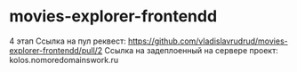 # movies-explorer-frontendd
4 этап
Ссылка на пул реквест:
https://github.com/vladislavrudrud/movies-explorer-frontendd/pull/2
Ссылка на задеплоенный на сервере проект:
kolos.nomoredomainswork.ru
